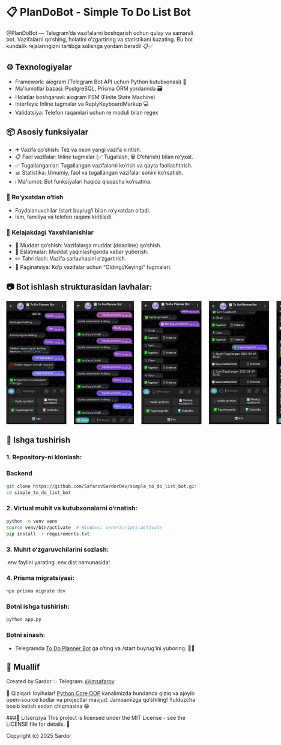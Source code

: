 # 📋 PlanDoBot - Simple To Do List Bot

@PlanDoBot — Telegram’da vazifalarni boshqarish uchun qulay va samarali bot. Vazifalarni qo‘shing, holatini o‘zgartiring va statistikani kuzating. Bu bot kundalik rejalaringizni tartibga solishga yordam beradi! 📋✅

## ⚙️ Texnologiyalar

- Framework: aiogram (Telegram Bot API uchun Python kutubxonasi) 🚀
- Ma'lumotlar bazasi: PostgreSQL, Prisma ORM yordamida 🗃
- Holatlar boshqaruvi: aiogram FSM (Finite State Machine)
- Interfeys: Inline tugmalar va ReplyKeyboardMarkup 💻
- Validatsiya: Telefon raqamlari uchun re moduli bilan regex

## 📦 Asosiy funksiyalar

- ➕ Vazifa qo‘shish: Tez va oson yangi vazifa kiritish.
- 📋 Faol vazifalar: Inline tugmalar (✅ Tugallash, 🗑 O‘chirish) bilan ro‘yxat.
- ✅ Tugallanganlar: Tugallangan vazifalarni ko‘rish va qayta faollashtirish.
- 📊 Statistika: Umumiy, faol va tugallangan vazifalar sonini ko‘rsatish.
- ℹ️ Ma'lumot: Bot funksiyalari haqida qisqacha ko‘rsatma.

### 🔐 Ro‘yxatdan o‘tish
- Foydalanuvchilar /start buyrug‘i bilan ro‘yxatdan o‘tadi.
- Ism, familiya va telefon raqami kiritiladi.

### 🚀 Kelajakdagi Yaxshilanishlar
- 📅 Muddat qo‘shish: Vazifalarga muddat (deadline) qo‘shish.
- 🔔 Eslatmalar: Muddat yaqinlashganda xabar yuborish.
- ✏️ Tahrirlash: Vazifa sarlavhasini o‘zgartirish.
- 📍 Paginatsiya: Ko‘p vazifalar uchun “Oldingi/Keyingi” tugmalari.

## 📷 Bot ishlash strukturasidan lavhalar:

<div style="display: flex; gap: 20px;">
  <img src="images/screenshot1.jpg" alt="Vazifa qo‘shish" width="160"/>
  <img src="images/screenshot2.jpg" alt="Vazifalar ro‘yxati" width="160"/>
  <img src="images/screenshot3.jpg" alt="Statistika" width="160"/>
  <img src="images/screenshot4.jpg" alt="Info" width="160"/>
  <img src="images/screenshot5.jpg" alt="Infoda" width="160"/>
</div>

## 🚀 Ishga tushirish

### 1. Repository-ni klonlash:
### Backend
```bash
git clone https://github.com/SafarovSardorDev/simple_to_do_list_bot.git
cd simple_to_do_list_bot
```
### 2. Virtual muhit va kutubxonalarni o‘rnatish:
```bash
python -m venv venv
source venv/bin/activate  # Windows: venv\Scripts\activate
pip install -r requirements.txt
```
### 3. Muhit o‘zgaruvchilarini sozlash:
.env faylini yarating .env.dist namunasida!

### 4. Prisma migratsiyasi:
```bash
npx prisma migrate dev
```
### Botni ishga tushirish:
```bash
python app.py
```
### Botni sinash:
- Telegramda [To Do Planner Bot](https://t.me/PlanDoBot) ga o‘ting va /start buyrug‘ini yuboring. 🧑‍💻

## 👤 Muallif
Created by Sardor ✨
Telegram: [@imsafarov](https://t.me/imsafarov)

🌟 Qiziqarli loyihalar! [Python Core OOP](https://t.me/python_core_oop) kanalimizda bundanda qiziq va ajoyib open-source kodlar va projectlar mavjud. Jamoamizga qo‘shiling! Yulduzcha bosib ketish esdan chiqmasina 😁

###📜 Litsenziya
This project is licensed under the MIT License - see the LICENSE file for details. 📝

Copyright (c) 2025 Sardor

